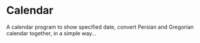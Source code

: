# Calendar
A calendar program to show specified date, convert Persian and Gregorian calendar together, in a simple way...
